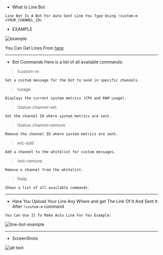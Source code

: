 - What Is Line Bot

``Line Bot Is A Bot For Auto Sent Line You Type Using !custom-m <YOUR_CHANNEL_ID>``

+ EXAMPLE


![example](https://i.imgur.com/6tOhr53.gif)

You Can Get Lines From [here](https://auto.creavite.co/)

-------------------------------------------------------------------
- Bot Commands Here is a list of all available commands:

> !custom-m <message>

``Set a custom message for the bot to send in specific channels.``

> !usage

``Displays the current system metrics (CPU and RAM usage).``


> !status-channel-set <id>

``Set the channel ID where system metrics are sent.``

> !status-channel-remove <id>

``Remove the channel ID where system metrics are sent.``

> wlc-add <id>

``Add a channel to the whitelist for custom messages.``

> !wlc-remove <id>

``Remove a channel from the whitelist.``

> !help

``Shows a list of all available commands.``

-------------------------------------------------------------------
- Here You Upload Your Line Any Where and get The Link Of It And Sent It After ``!custom-m`` command 
  
``You Can Use It To Make Auto Line For You Example: ``
 
![line-bot-example](https://github.com/user-attachments/assets/68837705-0d0e-44dc-b65b-fe517021b4f7)


-------------------------------------------------------------------
- ScreenShots

![alt text](https://github.com/9R3A/9R3A-LINE-BOT-SRC/blob/main/image.png)




